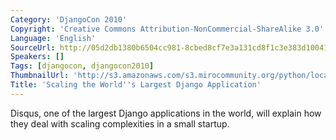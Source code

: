 ```yaml
---
Category: 'DjangoCon 2010'
Copyright: 'Creative Commons Attribution-NonCommercial-ShareAlike 3.0'
Language: 'English'
SourceUrl: http://05d2db1380b6504cc981-8cbed8cf7e3a131cd8f1c3e383d10041.r93.cf2.rackcdn.com/djangocon-2010/36_scaling-the-world-s-largest-django-application.flv
Speakers: []
Tags: [djangocon, djangocon2010]
ThumbnailUrl: 'http://s3.amazonaws.com/s3.mirocommunity.org/python/localtv/video_thumbs/1886/375x295.png'
Title: 'Scaling the World''s Largest Django Application'
---
```

  
Disqus, one of the largest Django applications in the world, will explain how
they deal with scaling complexities in a small startup.

